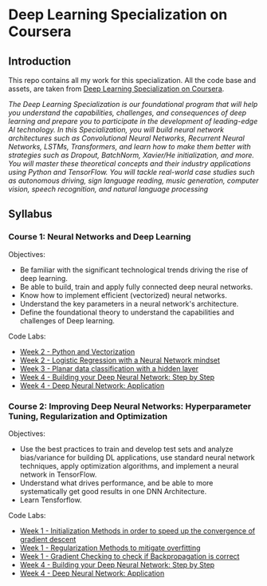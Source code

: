 # Deep Learning Specialization on Coursera

## Introduction

This repo contains all my work for this specialization. All the code base and assets, are taken from [Deep Learning Specialization on Coursera](https://www.coursera.org/specializations/deep-learning).

*The Deep Learning Specialization is our foundational program that will help you understand the capabilities, challenges, and consequences of deep learning and prepare you to participate in the development of leading-edge AI technology. 
In this Specialization, you will build neural network architectures such as Convolutional Neural Networks, Recurrent Neural Networks, LSTMs, Transformers, and learn how to make them better with strategies such as Dropout, BatchNorm, Xavier/He initialization, and more. You will master these theoretical concepts and their industry applications using Python and TensorFlow. You will tackle real-world case studies such as autonomous driving, sign language reading, music generation, computer vision, speech recognition, and natural language processing*

## Syllabus

### Course 1: Neural Networks and Deep Learning

  Objectives:
  + Be familiar with the significant technological trends driving the rise of deep learning.
  + Be able to build, train and apply fully connected deep neural networks. 
  + Know how to implement efficient (vectorized) neural networks. 
  + Understand the key parameters in a neural network's architecture. 
  + Define the foundational theory to understand the capabilities and challenges  of Deep learning.
  

  Code Labs:
  + [Week 2 - Python and Vectorization](https://github.com/eduardotoledoZero/coursera_deeplearning_specialization/blob/main/01_Neural_Networks_and_Deep_Learning/Week%202/Python%20and%20Vectorization/Python_Basics_With_Numpy_v3a.ipynb)
  + [Week 2 - Logistic Regression with a Neural Network mindset](https://github.com/eduardotoledoZero/coursera_deeplearning_specialization/blob/main/01_Neural_Networks_and_Deep_Learning/Week%202/Logistic%20Regression%20with%20a%20Neural%20Network%20mindset/Logistic_Regression_with_a_Neural_Network_mindset_v6a.ipynb)
  + [Week 3 - Planar data classification with a hidden layer](https://github.com/eduardotoledoZero/coursera_deeplearning_specialization/blob/main/01_Neural_Networks_and_Deep_Learning/Week%203/Planar_data_classification_with_onehidden_layer_v6c.ipynb)
  + [Week 4 - Building your Deep Neural Network: Step by Step](https://github.com/eduardotoledoZero/coursera_deeplearning_specialization/blob/main/01_Neural_Networks_and_Deep_Learning/Week%204/Building_your_deep_neural_network_Step_by_Step/Building_your_Deep_Neural_Network_Step_by_Step_v8a.ipynb)
  + [Week 4 - Deep Neural Network: Application](https://github.com/eduardotoledoZero/coursera_deeplearning_specialization/blob/main/01_Neural_Networks_and_Deep_Learning/Week%204/Deep%20Neural%20Network%20for%20Image%20Classification%20Application/Deep%2BNeural%2BNetwork%2B-%2BApplication%2Bv8.ipynb) 

### Course 2: Improving Deep Neural Networks: Hyperparameter Tuning, Regularization and Optimization

  Objectives:
  + Use the best practices to train and develop test sets and analyze bias/variance for building DL applications, use standard neural network   techniques, apply optimization algorithms, and implement a neural network in TensorFlow.
  + Understand what drives performance, and be able to more systematically get good results in one DNN Architecture.
  + Learn Tensforflow.
 
 Code Labs:
  + [Week 1 - Initialization Methods in order to speed up  the convergence of gradient descent](https://github.com/eduardotoledoZero/coursera_deeplearning_specialization/blob/main/01_Neural_Networks_and_Deep_Learning/Week%202/Python%20and%20Vectorization/Python_Basics_With_Numpy_v3a.ipynb)
  + [Week 1 - Regularization Methods to mitigate overfitting](https://github.com/eduardotoledoZero/coursera_deeplearning_specialization/blob/main/01_Neural_Networks_and_Deep_Learning/Week%202/Logistic%20Regression%20with%20a%20Neural%20Network%20mindset/Logistic_Regression_with_a_Neural_Network_mindset_v6a.ipynb)
  + [Week 1 - Gradient Checking to check if Backpropagation is correct](https://github.com/eduardotoledoZero/coursera_deeplearning_specialization/blob/main/01_Neural_Networks_and_Deep_Learning/Week%203/Planar_data_classification_with_onehidden_layer_v6c.ipynb)
  + [Week 4 - Building your Deep Neural Network: Step by Step](https://github.com/eduardotoledoZero/coursera_deeplearning_specialization/blob/main/01_Neural_Networks_and_Deep_Learning/Week%204/Building_your_deep_neural_network_Step_by_Step/Building_your_Deep_Neural_Network_Step_by_Step_v8a.ipynb)
  + [Week 4 - Deep Neural Network: Application](https://github.com/eduardotoledoZero/coursera_deeplearning_specialization/blob/main/01_Neural_Networks_and_Deep_Learning/Week%204/Deep%20Neural%20Network%20for%20Image%20Classification%20Application/Deep%2BNeural%2BNetwork%2B-%2BApplication%2Bv8.ipynb) 

